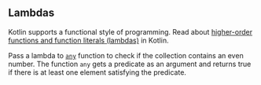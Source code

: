 ## Lambdas

Kotlin supports a functional style of programming.
Read about [higher-order functions and function literals (lambdas)](http://kotlinlang.org/docs/reference/lambdas.html) in Kotlin.

Pass a lambda to [`any`](http://kotlinlang.org/api/latest/jvm/stdlib/kotlin/any.html)
function to check if the collection contains an even number.
The function `any` gets a predicate as an argument and returns true if there is at least one element satisfying the predicate.